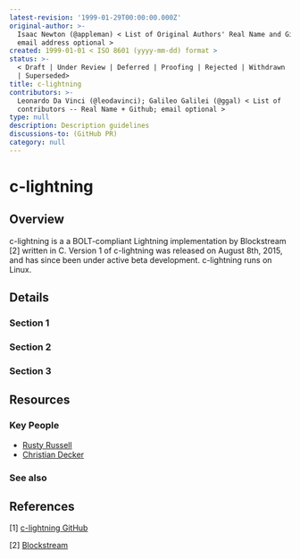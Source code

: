 ```yaml
---
latest-revision: '1999-01-29T00:00:00.000Z'
original-author: >-
  Isaac Newton (@appleman) < List of Original Authors' Real Name and Github;
  email address optional >
created: 1999-01-01 < ISO 8601 (yyyy-mm-dd) format >
status: >-
  < Draft | Under Review | Deferred | Proofing | Rejected | Withdrawn | Accepted
  | Superseded>
title: c-lightning
contributors: >-
  Leonardo Da Vinci (@leodavinci); Galileo Galilei (@ggal) < List of
  contributors -- Real Name + Github; email optional >
type: null
description: Description guidelines
discussions-to: (GitHub PR)
category: null
---
```


# c-lightning

## Overview

c-lightning is a a BOLT-compliant Lightning implementation by Blockstream \[2\] written in C. Version 1 of c-lightning was released on August 8th, 2015, and has since been under active beta development. c-lightning runs on Linux. 

## Details

### Section 1

### Section 2

### Section 3

## Resources

### Key People

* [Rusty Russell](https://github.com/rustyrussell)
* [Christian Decker](https://twitter.com/snyke?lang=en)

### See also



## References

\[1\] [c-lightning GitHub](https://github.com/ElementsProject/lightning)

\[2\] [Blockstream](https://blockstream.com/)

